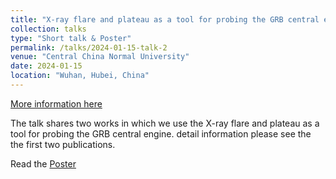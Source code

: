 ```yaml
---
title: "X-ray flare and plateau as a tool for probing the GRB central engine"
collection: talks
type: "Short talk & Poster"
permalink: /talks/2024-01-15-talk-2
venue: "Central China Normal University"
date: 2024-01-15
location: "Wuhan, Hubei, China"
---
```


[More information here](https://tianci-zheng.github.io/publications/)

The talk shares two works in which we use the X-ray flare and plateau as a tool for probing the GRB central engine. detail information please see the the first two publications.

Read the [Poster](http://tianci-zheng.github.io/files/Shenkuo-ZTC.pdf)
